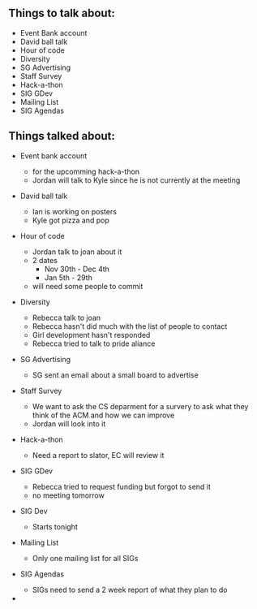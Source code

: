 ﻿Things to talk about:
---------------------

- Event Bank account
- David ball talk
- Hour of code
- Diversity
- SG Advertising
- Staff Survey
- Hack-a-thon
- SIG GDev
- Mailing List
- SIG Agendas

Things talked about:
--------------------

- Event bank account
   - for the upcomming hack-a-thon
   - Jordan will talk to Kyle since he is not currently at the meeting

- David ball talk
   - Ian is working on posters
   - Kyle got pizza and pop

- Hour of code
   - Jordan talk to joan about it
   - 2 dates
      - Nov 30th - Dec 4th
      - Jan 5th - 29th
   - will need some people to commit

- Diversity
   - Rebecca talk to joan
   - Rebecca hasn't did much with the list of people to contact
   - Girl development hasn't responded
   - Rebecca tried to talk to pride aliance

- SG Advertising
   - SG sent an email about a small board to advertise

- Staff Survey
   - We want to ask the CS deparment for a survery to ask what they think of the ACM and how we can improve
   - Jordan will look into it

- Hack-a-thon
   - Need a report to slator, EC will review it

- SIG GDev
   - Rebecca tried to request funding but forgot to send it
   - no meeting tomorrow

- SIG Dev
   - Starts tonight

- Mailing List
   - Only one mailing list for all SIGs

- SIG Agendas
   - SIGs need to send a 2 week report of what they plan to do

- 